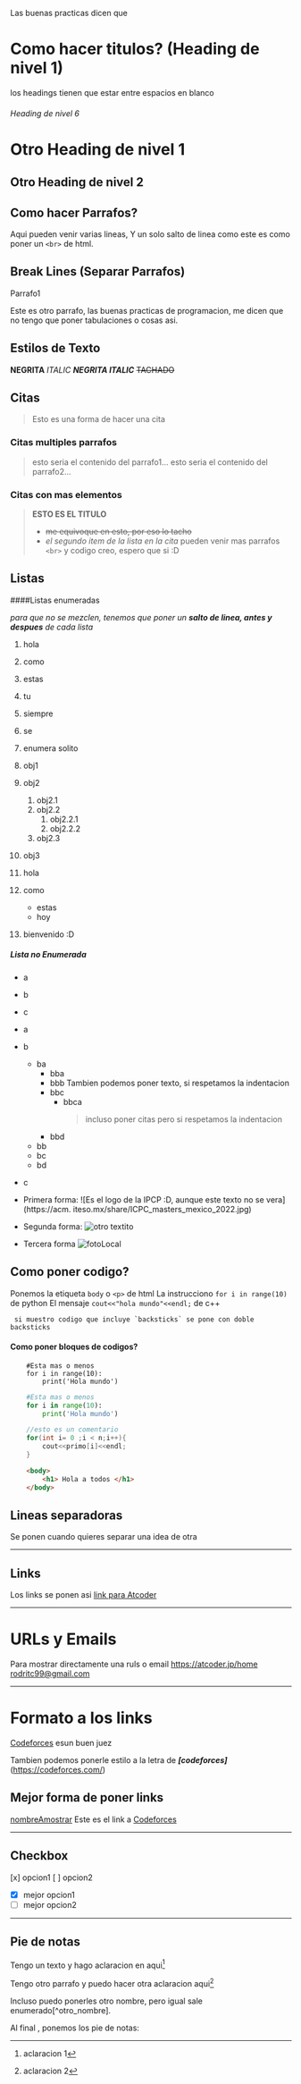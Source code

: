 Las buenas practicas dicen que

# Como hacer titulos? (Heading de nivel 1)

los headings tienen que estar entre espacios en blanco

###### Heading de nivel 6

Otro Heading de nivel 1
=======================

Otro Heading de nivel 2
-----------------------


## Como hacer Parrafos?

Aqui pueden venir varias lineas, Y un solo salto de linea como este
es como poner un `<br>` de html.

## Break Lines (Separar Parrafos)

Parrafo1

Este es otro parrafo, las buenas practicas de programacion, me dicen que no tengo que poner tabulaciones o cosas asi.

## Estilos de Texto

**NEGRITA**
*ITALIC*
***NEGRITA ITALIC***
~~TACHADO~~

## Citas

> Esto es una forma de hacer una cita

### Citas multiples parrafos

> esto seria el contenido del parrafo1...
> esto seria el contenido del parrafo2...

### Citas con mas elementos

> **ESTO ES EL TITULO**
> * ~~me equivoque en esto, por eso lo tacho~~
> * *el segundo item de la lista en la cita*
> pueden venir mas parrafos 
> `<br>` y codigo creo, espero que si :D

## Listas

####Listas enumeradas

*para que no se mezclen, tenemos que poner un **salto de linea, antes y despues** de cada lista*

1. hola
2. como
3. estas
4. tu


1. siempre
1. se
1. enumera solito


1. obj1
2. obj2
	1. obj2.1
	2. obj2.2
		1. obj2.2.1
		2. obj2.2.2
	3. obj2.3
3. obj3


1. hola
2. como
	- estas
	- hoy
3. bienvenido :D


##### Lista no Enumerada

- a
- b
- c


- a
- b
	- ba
		- bba
		- bbb
			Tambien podemos poner texto, si respetamos la indentacion
		- bbc
			- bbca
				> incluso poner citas
				> pero si respetamos la indentacion 
		- bbd
	- bb
	- bc
	- bd
- c

- Primera forma:
    ![Es el logo de la IPCP :D, aunque este texto no se vera](https://acm.
iteso.mx/share/ICPC_masters_mexico_2022.jpg)
- Segunda forma:
    ![otro textito][loguitoicpc]

- Tercera forma
    ![fotoLocal](/../..direccion)

[loguitoicpc]:https://acm.iteso.mx/share/ICPC_masters_mexico_2022.jpg


## Como poner codigo?

Ponemos la etiqueta `body` o `<p>` de html
La instrucciono `for i in range(10)` de python
El mensaje `cout<<"hola mundo"<<endl;` de c++

`` si muestro codigo que incluye `backsticks` se pone con doble backsticks``

#### Como poner bloques de codigos?

```
	#Esta mas o menos
	for i in range(10):
		print('Hola mundo')
```

```python
	#Esta mas o menos
	for i in range(10):
		print('Hola mundo')
```

```c++
	//esto es un comentario
	for(int i= 0 ;i < n;i++){
		cout<<primo[i]<<endl;
	}
```


```html
	<body>
		<h1> Hola a todos </h1>
	</body>
```

## Lineas separadoras

Se ponen cuando quieres separar una idea de otra

---

## Links

Los links se ponen asi [link para Atcoder](https://atcoder.jp/home)

---

# URLs y Emails

Para mostrar directamente una ruls o email
<https://atcoder.jp/home>
<rodritc99@gmail.com>

---

# Formato a los links

[Codeforces](https://codeforces.com/) esun buen juez

Tambien podemos ponerle estilo a la letra de ***[codeforces]***(https://codeforces.com/)

## Mejor forma de poner links

[nombreAmostrar][linkPage]
Este es el link a [Codeforces][linkcodeforces]

[linkPage]:url
[linkcodeforces]:https://codeforces.com

---

## Checkbox

[x] opcion1
[ ] opcion2

- [x] mejor opcion1
- [ ] mejor opcion2

---

## Pie de notas

Tengo un texto y hago aclaracion en aqui[^1]

Tengo otro parrafo y puedo hacer otra aclaracion aqui[^2]

Incluso puedo ponerles otro nombre, pero igual sale enumerado[^otro_nombre].

Al final , ponemos los pie de notas:
[^1]: aclaracion 1
[^2]: aclaracion 2
[^otronombre]: cualquier otra cosa


